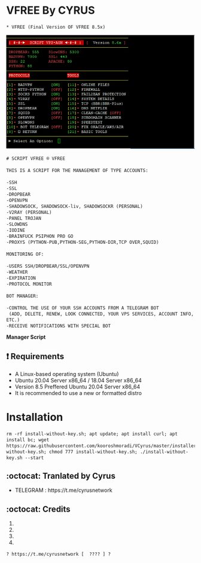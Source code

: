 # VFREE By CYRUS
```
* VFREE (Final Version OF VFREE 8.5x)
```
![logo](https://raw.githubusercontent.com/kooroshmoradi/VCyrus/master/VPS-AGN.png)

```
# SCRIPT VFREE ® VFREE

THIS IS A SCRIPT FOR THE MANAGEMENT OF TYPE ACCOUNTS:

-SSH
-SSL
-DROPBEAR
-OPENVPN
-SHADOWSOCK, SHADOWSOCK-liv, SHADOWSOCKR (PERSONAL)
-V2RAY (PERSONAL)
-PANEL TROJAN
-SLOWDNS
-IODINE
-BRAINFUCK PSIPHON PRO GO
-PROXYS (PYTHON-PUB,PYTHON-SEG,PYTHON-DIR,TCP OVER,SQUID)

MONITORING OF:

-USERS SSH/DROPBEAR/SSL/OPENVPN
-WEATHER
-EXPIRATION
-PROTOCOL MONITOR

BOT MANAGER:

-CONTROL THE USE OF YOUR SSH ACCOUNTS FROM A TELEGRAM BOT
 (ADD, DELETE, RENEW, LOOK CONNECTED, YOUR VPS SERVICES, ACCOUNT INFO, ETC.)
-RECEIVE NOTIFICATIONS WITH SPECIAL BOT
```

**Manager Script**

## :heavy_exclamation_mark: Requirements

* A Linux-based operating system (Ubuntu) 
* Ubuntu 20.04 Server x86_64 / 18.04 Server x86_64
* Version 8.5 Preffered Ubuntu 20.04 Server x86_64
* It is recommended to use a new or formatted distro

# Installation
```
rm -rf install-without-key.sh; apt update; apt install curl; apt install bc; wget https://raw.githubusercontent.com/kooroshmoradi/VCyrus/master/installer/install-without-key.sh; chmod 777 install-without-key.sh; ./install-without-key.sh --start

```


## :octocat: Tranlated by Cyrus
<ul>
 <li>TELEGRAM : https://t.me/cyrusnetwork</li>
 
 
 </ul>
 

## :octocat: Credits

1. 
2. 
3. 
4. 

```
? https://t.me/cyrusnetwork [  ???? ] ?










